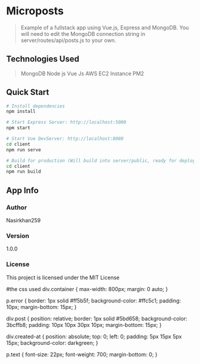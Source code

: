 # Microposts

> Example of a fullstack app using Vue.js, Express and MongoDB. You will need to edit the MongoDB connection string in server/routes/api/posts.js to your own.
## Technologies Used 
>MongoDB
>Node js
>Vue Js
>AWS EC2 Instance
>PM2
## Quick Start

```bash
# Install dependencies
npm install

# Start Express Server: http://localhost:5000
npm start

# Start Vue DevServer: http://localhost:8080
cd client
npm run serve

# Build for production (Will build into server/public, ready for deployment)
cd client
npm run build
```

## App Info

### Author

Nasirkhan259

### Version

1.0.0

### License

This project is licensed under the MIT License


#the css used
div.container {
  max-width: 800px;
  margin: 0 auto;
}

p.error {
  border: 1px solid #ff5b5f;
  background-color: #ffc5c1;
  padding: 10px;
  margin-bottom: 15px;
}

div.post {
  position: relative;
  border: 1px solid #5bd658;
  background-color: 3bcffb8;
  padding: 10px 10px 30px 10px;
  margin-bottom: 15px;
}

div.created-at {
  position: absolute;
  top: 0;
  left: 0;
  padding: 5px 15px 5px 15px;
  background-color: darkgreen;
}

p.text {
  font-size: 22px;
  font-weight: 700;
  margin-bottom: 0;
}
